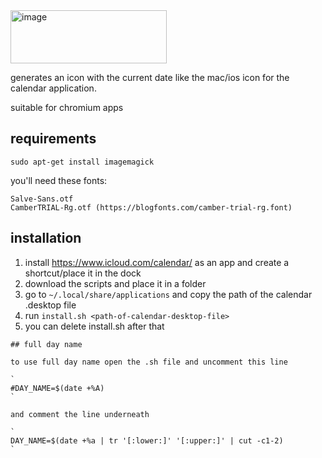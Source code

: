 <img width="250" height="85" alt="image" src="https://github.com/user-attachments/assets/6a40d598-dff8-43e2-b06a-c01e1aae7107" />



generates an icon with the current date like the mac/ios icon for the calendar application.

suitable for chromium apps

## requirements

```
sudo apt-get install imagemagick
```

you'll need these fonts:</br>
```
Salve-Sans.otf
CamberTRIAL-Rg.otf (https://blogfonts.com/camber-trial-rg.font)
```

## installation

1. install https://www.icloud.com/calendar/ as an app and create a shortcut/place it in the dock
2. download the scripts and place it in a folder
3. go to `~/.local/share/applications` and copy the path of the calendar .desktop file
4. run `install.sh <path-of-calendar-desktop-file>`
5. you can delete install.sh after that

```
## full day name

to use full day name open the .sh file and uncomment this line

`
#DAY_NAME=$(date +%A)
`

and comment the line underneath

`
DAY_NAME=$(date +%a | tr '[:lower:]' '[:upper:]' | cut -c1-2)
`
